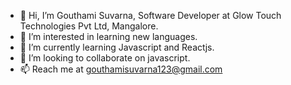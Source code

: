 - 👋 Hi, I’m Gouthami Suvarna, Software Developer at Glow Touch Technologies Pvt Ltd, Mangalore.
- 👀 I’m interested in learning new languages.
- 🌱 I’m currently learning Javascript and Reactjs.
- 💞️ I’m looking to collaborate on javascript.
- 📫 Reach me at gouthamisuvarna123@gmail.com

<!---
Gomigoku/Gomigoku is a ✨ special ✨ repository because its `README.md` (this file) appears on your GitHub profile.
You can click the Preview link to take a look at your changes.
--->
